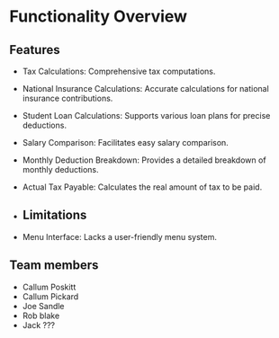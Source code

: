 # Functionality Overview
## Features
- Tax Calculations: Comprehensive tax computations.
- National Insurance Calculations: Accurate calculations for national insurance contributions.
- Student Loan Calculations: Supports various loan plans for precise deductions.
- Salary Comparison: Facilitates easy salary comparison.
- Monthly Deduction Breakdown: Provides a detailed breakdown of monthly deductions.
- Actual Tax Payable: Calculates the real amount of tax to be paid.

- ## Limitations
- Menu Interface: Lacks a user-friendly menu system.

## Team members
- Callum Poskitt
- Callum Pickard
- Joe Sandle
- Rob blake
- Jack ???